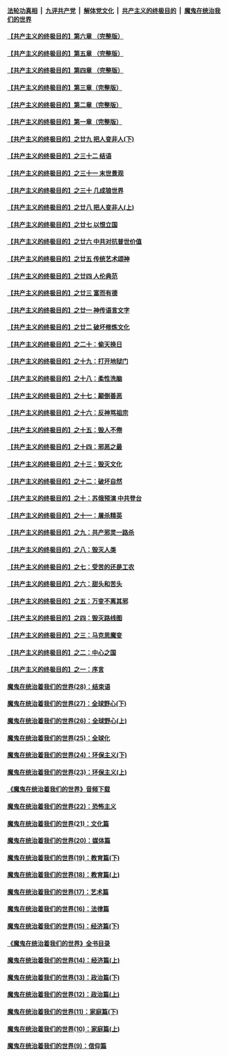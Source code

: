 ####  [法轮功真相](../../../../basic/blob/master/README.md?t=11140839) &nbsp;|&nbsp; [九评共产党](../../../../9ping.md/blob/master/README.md?t=11140839) &nbsp;|&nbsp; [解体党文化](../../../../jtdwh.md/blob/master/README.md?t=11140839)  &nbsp;|&nbsp; [共产主义的终极目的](../../../../gczydzjmd.md/blob/master/README.md?t=11140839) &nbsp;|&nbsp; [魔鬼在统治我们的世界](../../../../mgztzwmdsj.md/blob/master/README.md?t=11140839) 

#### [【共产主义的终极目的】第六章 （完整版）](../pages/nsc422/n11428913.md?t=11140839) 

#### [【共产主义的终极目的】第五章 （完整版）](../pages/nsc422/n11428912.md?t=11140839) 

#### [【共产主义的终极目的】第四章 （完整版）](../pages/nsc422/n11428907.md?t=11140839) 

#### [【共产主义的终极目的】第三章（完整版）](../pages/nsc422/n11428848.md?t=11140839) 

#### [【共产主义的终极目的】第二章（完整版）](../pages/nsc422/n11428831.md?t=11140839) 

#### [【共产主义的终极目的】第一章（完整版）](../pages/nsc422/n11417651.md?t=11140839) 

#### [【共产主义的终极目的】之廿九 把人变非人(下)](../pages/nsc422/n11344140.md?t=11140839) 

#### [【共产主义的终极目的】之三十二 结语](../pages/nsc422/n11360535.md?t=11140839) 

#### [【共产主义的终极目的】之三十一 末世景观](../pages/nsc422/n11351129.md?t=11140839) 

#### [【共产主义的终极目的】之三十 几成狼世界](../pages/nsc422/n11348280.md?t=11140839) 

#### [【共产主义的终极目的】之廿八 把人变非人(上)](../pages/nsc422/n11340492.md?t=11140839) 

#### [【共产主义的终极目的】之廿七 以恨立国](../pages/nsc422/n11336944.md?t=11140839) 

#### [【共产主义的终极目的】之廿六 中共对抗普世价值](../pages/nsc422/n11324785.md?t=11140839) 

#### [【共产主义的终极目的】之廿五 传统艺术颂神](../pages/nsc422/n11296396.md?t=11140839) 

#### [【共产主义的终极目的】之廿四 人伦典范](../pages/nsc422/n11296397.md?t=11140839) 

#### [【共产主义的终极目的】之廿三 富而有德](../pages/nsc422/n11283598.md?t=11140839) 

#### [【共产主义的终极目的】之廿一 神传语言文字](../pages/nsc422/n11263265.md?t=11140839) 

#### [【共产主义的终极目的】之廿二 破坏修炼文化](../pages/nsc422/n11245728.md?t=11140839) 

#### [【共产主义的终极目的】之二十：偷天换日](../pages/nsc422/n11238846.md?t=11140839) 

#### [【共产主义的终极目的】之十九：打开地狱门](../pages/nsc422/n11206376.md?t=11140839) 

#### [【共产主义的终极目的】之十八：柔性洗脑](../pages/nsc422/n11199994.md?t=11140839) 

#### [【共产主义的终极目的】之十七：颠倒善恶](../pages/nsc422/n11179782.md?t=11140839) 

#### [【共产主义的终极目的】之十六：反神骂祖宗](../pages/nsc422/n11166798.md?t=11140839) 

#### [【共产主义的终极目的】之十五：毁人不倦](../pages/nsc422/n11166792.md?t=11140839) 

#### [【共产主义的终极目的】之十四：邪恶之最](../pages/nsc422/n11150249.md?t=11140839) 

#### [【共产主义的终极目的】之十三：毁灭文化](../pages/nsc422/n11135227.md?t=11140839) 

#### [【共产主义的终极目的】之十二：破坏自然](../pages/nsc422/n11135214.md?t=11140839) 

#### [【共产主义的终极目的】之十：苏俄预演 中共登台](../pages/nsc422/n11118424.md?t=11140839) 

#### [【共产主义的终极目的】之十一：屠杀精英](../pages/nsc422/n11118442.md?t=11140839) 

#### [【共产主义的终极目的】之九：共产邪灵一路杀](../pages/nsc422/n11114139.md?t=11140839) 

#### [【共产主义的终极目的】之八：毁灭人类](../pages/nsc422/n11108503.md?t=11140839) 

#### [【共产主义的终极目的】之七：受苦的还是工农](../pages/nsc422/n11101809.md?t=11140839) 

#### [【共产主义的终极目的】之六：甜头和苦头](../pages/nsc422/n11096971.md?t=11140839) 

#### [【共产主义的终极目的】之五：万变不离其邪](../pages/nsc422/n11091285.md?t=11140839) 

#### [【共产主义的终极目的】之四：毁灭路线图](../pages/nsc422/n11086284.md?t=11140839) 

#### [【共产主义的终极目的】之三：马克思魔变](../pages/nsc422/n11061941.md?t=11140839) 

#### [【共产主义的终极目的】之二：中心之国](../pages/nsc422/n11047728.md?t=11140839) 

#### [【共产主义的终极目的】之一：序言](../pages/nsc422/n11086077.md?t=11140839) 

#### [魔鬼在统治着我们的世界(28)：结束语](../pages/nsc422/n10936246.md?t=11140839) 

#### [魔鬼在统治着我们的世界(27)：全球野心(下)](../pages/nsc422/n10928319.md?t=11140839) 

#### [魔鬼在统治着我们的世界(26)：全球野心(上)](../pages/nsc422/n10900318.md?t=11140839) 

#### [魔鬼在统治着我们的世界(25)：全球化](../pages/nsc422/n10788205.md?t=11140839) 

#### [魔鬼在统治着我们的世界(24)：环保主义(下)](../pages/nsc422/n10695307.md?t=11140839) 

#### [魔鬼在统治着我们的世界(23)：环保主义(上)](../pages/nsc422/n10688613.md?t=11140839) 

#### [《魔鬼在统治着我们的世界》音频下载](../pages/nsc422/n10635553.md?t=11140839) 

#### [魔鬼在统治着我们的世界(22)：恐怖主义](../pages/nsc422/n10614727.md?t=11140839) 

#### [魔鬼在统治着我们的世界(21)：文化篇](../pages/nsc422/n10597706.md?t=11140839) 

#### [魔鬼在统治着我们的世界(20)：媒体篇](../pages/nsc422/n10586579.md?t=11140839) 

#### [魔鬼在统治着我们的世界(19)：教育篇(下)](../pages/nsc422/n10564808.md?t=11140839) 

#### [魔鬼在统治着我们的世界(18)：教育篇(上)](../pages/nsc422/n10526970.md?t=11140839) 

#### [魔鬼在统治着我们的世界(17)：艺术篇](../pages/nsc422/n10499093.md?t=11140839) 

#### [魔鬼在统治着我们的世界(16)：法律篇](../pages/nsc422/n10485969.md?t=11140839) 

#### [魔鬼在统治着我们的世界(15)：经济篇(下)](../pages/nsc422/n10469975.md?t=11140839) 

#### [《魔鬼在统治着我们的世界》全书目录](../pages/nsc422/n10464261.md?t=11140839) 

#### [魔鬼在统治着我们的世界(14)：经济篇(上)](../pages/nsc422/n10457370.md?t=11140839) 

#### [魔鬼在统治着我们的世界(13)：政治篇(下)](../pages/nsc422/n10448270.md?t=11140839) 

#### [魔鬼在统治着我们的世界(12)：政治篇(上)](../pages/nsc422/n10444576.md?t=11140839) 

#### [魔鬼在统治着我们的世界(11)：家庭篇(下)](../pages/nsc422/n10440961.md?t=11140839) 

#### [魔鬼在统治着我们的世界(10)：家庭篇(上)](../pages/nsc422/n10435448.md?t=11140839) 

#### [魔鬼在统治着我们的世界(9)：信仰篇](../pages/nsc422/n10432159.md?t=11140839) 

